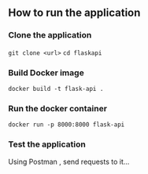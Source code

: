 ## How to run the application

### Clone the application
`git clone <url>`
`cd flaskapi`


### Build Docker image
`docker build -t flask-api . `

### Run the docker container
`docker run -p 8000:8000 flask-api`

### Test the application 
Using Postman , send requests to it...
<!-- TODO:  -->

